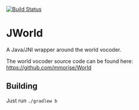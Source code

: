 [![Build Status](https://travis-ci.org/seblemaguer/jworld.svg)](https://travis-ci.org/seblemaguer/jworld)

# JWorld

A Java/JNI wrapper around the world vocoder.

The world vocoder source code can be found here: https://github.com/mmorise/World

## Building

Just run `./gradlew b`
